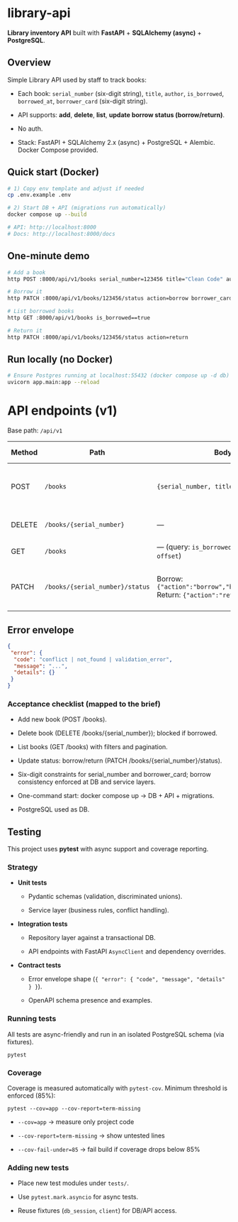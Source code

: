 # library-api
**Library inventory API** built with **FastAPI** + **SQLAlchemy (async)** + **PostgreSQL**.

## Overview

Simple Library API used by staff to track books:

- Each book: ```serial_number``` (six-digit string), ```title```, ```author```, ```is_borrowed```, ```borrowed_at```, ```borrower_card``` (six-digit string).

- API supports: **add**, **delete**, **list**, **update borrow status (borrow/return)**.

- No auth.

- Stack: FastAPI + SQLAlchemy 2.x (async) + PostgreSQL + Alembic. Docker Compose provided.

## Quick start (Docker)
```bash
# 1) Copy env template and adjust if needed
cp .env.example .env

# 2) Start DB + API (migrations run automatically)
docker compose up --build

# API: http://localhost:8000
# Docs: http://localhost:8000/docs
```

## One-minute demo
```bash
# Add a book
http POST :8000/api/v1/books serial_number=123456 title="Clean Code" author="Robert C. Martin"

# Borrow it
http PATCH :8000/api/v1/books/123456/status action=borrow borrower_card=654321

# List borrowed books
http GET :8000/api/v1/books is_borrowed==true

# Return it
http PATCH :8000/api/v1/books/123456/status action=return
```

## Run locally (no Docker)
```bash
# Ensure Postgres running at localhost:55432 (docker compose up -d db)
uvicorn app.main:app --reload
```

# API endpoints (v1)

Base path: `/api/v1`

| Method | Path                           | Body (JSON)                                                                 | Success                              | Errors (examples)                          |
|--------|--------------------------------|------------------------------------------------------------------------------|---------------------------------------|--------------------------------------------|
| POST   | `/books`                       | `{serial_number, title, author}`                                            | `201 BookRead` + `Location`           | 409 conflict (duplicate), 422 validation    |
| DELETE | `/books/{serial_number}`       | —                                                                            | `204`                                 | 404 not found, 409 if borrowed              |
| GET    | `/books`                       | — (query: `is_borrowed`, `author`, `title`, `limit`, `offset`)              | `200 {items, total}`                  | —                                          |
| PATCH  | `/books/{serial_number}/status`| Borrow: `{"action":"borrow","borrower_card":"123456"}` <br> Return: `{"action":"return"}` | `200 BookRead`                        | 404 not found, 409 invalid state, 422 validation |

## Error envelope
```json
{
 "error": {
  "code": "conflict | not_found | validation_error",
  "message": "...",
  "details": {}
 }
}
```

### Acceptance checklist (mapped to the brief)

 - Add new book (POST /books).

 - Delete book (DELETE /books/{serial_number}); blocked if borrowed.

 - List books (GET /books) with filters and pagination.

 - Update status: borrow/return (PATCH /books/{serial_number}/status).

 - Six-digit constraints for serial_number and borrower_card; borrow consistency enforced at DB and service layers.

 - One-command start: docker compose up → DB + API + migrations.

 - PostgreSQL used as DB.

## Testing

This project uses **pytest** with async support and coverage reporting.

### Strategy

- **Unit tests**

  - Pydantic schemas (validation, discriminated unions).

  - Service layer (business rules, conflict handling).

- **Integration tests**

  - Repository layer against a transactional DB.

  - API endpoints with FastAPI ```AsyncClient``` and dependency overrides.

- **Contract tests**

  - Error envelope shape (```{ "error": { "code", "message", "details" } }```).

  - OpenAPI schema presence and examples.

### Running tests

All tests are async-friendly and run in an isolated PostgreSQL schema (via fixtures).

```
pytest
```

### Coverage

Coverage is measured automatically with ```pytest-cov```.
Minimum threshold is enforced (85%):
```
pytest --cov=app --cov-report=term-missing
```

- ```--cov=app``` → measure only project code

- ```--cov-report=term-missing``` → show untested lines

- ```--cov-fail-under=85``` → fail build if coverage drops below 85%

### Adding new tests

- Place new test modules under ```tests/```.

- Use ```pytest.mark.asyncio``` for async tests.

- Reuse fixtures (```db_session```, ```client```) for DB/API access.


